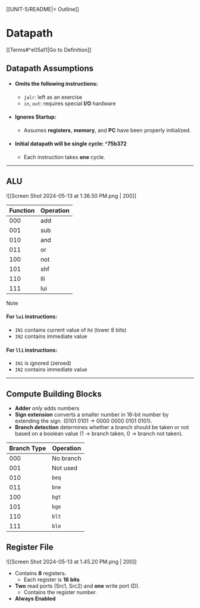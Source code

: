 [[UNIT-5/README|< Outline]]

# Datapath
[[Terms#^e05a11|Go to Definition]]

## Datapath Assumptions

- #### __Omits__ the following instructions:
	- `jalr`: left as an exercise
	- `in`, `out`: requires special __I/O__ hardware
- #### __Ignores Startup__:
	- Assumes __registers__, __memory__, and __PC__ have been properly initialized.
- #### __Initial datapath__ will be __single cycle__: ^75b372
	- Each instruction takes __one__ cycle.
___
## ALU

![[Screen Shot 2024-05-13 at 1.36.50 PM.png | 200]]

| Function | Operation   |
| -------- | ----------- |
| 000      | add         |
| 001      | sub         |
| 010      | and         |
| 011      | or          |
| 100      | not         |
| 101      | shf         |
| 110      | lli         |
| 111      |  lui        |

>[!Note]
>#### For `lui` instructions:
>- `IN1` contains current value of `Rd` (lower 8 bits)
>- `IN2` contains immediate value
>#### For `lli` instructions:
>- `IN1` is ignored (zeroed)
>- `IN2` contains immediate value

___
## Compute Building Blocks
- __Adder__ *only* adds numbers
- __Sign extension__ converts a smaller number in 16-bit number by extending the sign. (0101 0101 $\to$ 0000 0000 0101 0101).
- __Branch detection__ determines whether a branch should be taken or not based on a boolean value (1 $\to$ branch taken, 0 $\to$ branch not taken).

| Branch Type | Operation |
| ----------- | --------- |
| 000         | No branch |
| 001         | Not used  |
| 010         | `beq`     |
| 011         | `bne`     |
| 100         | `bgt`     |
| 101         | `bge`     |
| 110         | `blt`     |
| 111         | `ble`     |
## Register File

![[Screen Shot 2024-05-13 at 1.45.20 PM.png | 200]]

- Contains __8__ registers.
	- Each register is __16 bits__
- __Two__ read ports (Src1, Src2) and __one__ write port (D).
	- Contains the register number.
- __Always Enabled__